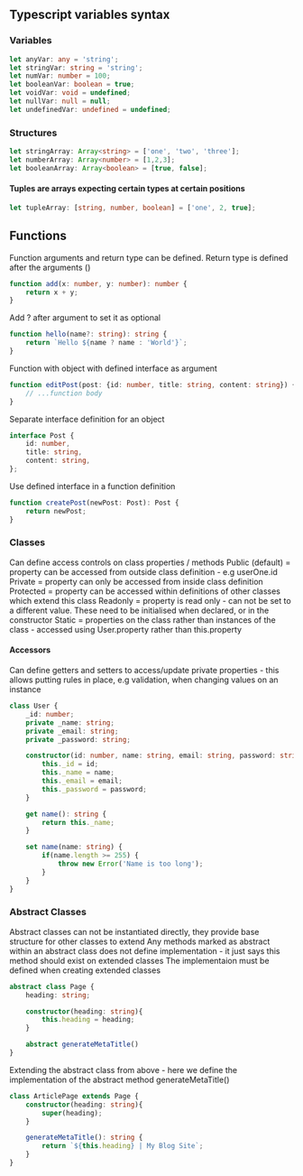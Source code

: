 ## Typescript variables syntax

### Variables

```typescript
let anyVar: any = 'string';
let stringVar: string = 'string';
let numVar: number = 100;
let booleanVar: boolean = true;
let voidVar: void = undefined;
let nullVar: null = null;
let undefinedVar: undefined = undefined;
```

### Structures

```typescript
let stringArray: Array<string> = ['one', 'two', 'three'];
let numberArray: Array<number> = [1,2,3];
let booleanArray: Array<boolean> = [true, false];
```

#### Tuples are arrays expecting certain types at certain positions
```typescript
let tupleArray: [string, number, boolean] = ['one', 2, true];
```

## Functions

Function arguments and return type can be defined.
Return type is defined after the arguments ()

```typescript
function add(x: number, y: number): number {
    return x + y;
}
```

Add ? after argument to set it as optional
```typescript
function hello(name?: string): string {
    return `Hello ${name ? name : 'World'}`; 
}
```

Function with object with defined interface as argument
```typescript
function editPost(post: {id: number, title: string, content: string}) {
    // ...function body
}
```

Separate interface definition for an object
```typescript
interface Post {
    id: number,
    title: string,
    content: string,
};
```

Use defined interface in a function definition
```typescript
function createPost(newPost: Post): Post {
    return newPost;
}
```

### Classes

Can define access controls on class properties / methods
Public (default) = property can be accessed from outside class definition - e.g userOne.id
Private = property can only be accessed from inside class definition
Protected = property can be accessed within definitions of other classes which extend this class
Readonly = property is read only - can not be set to a different value. These need to be initialised when declared, or in the constructor
Static = properties on the class rather than instances of the class - accessed using User.property rather than this.property

#### Accessors
Can define getters and setters to access/update private properties - this allows putting rules in place, e.g validation, when changing values on an instance

```typescript
class User {
    _id: number;
    private _name: string;
    private _email: string;
    private _password: string;

    constructor(id: number, name: string, email: string, password: string) {
        this._id = id;
        this._name = name;
        this._email = email;
        this._password = password;
    }

    get name(): string {
        return this._name;
    }

    set name(name: string) {
        if(name.length >= 255) {
            throw new Error('Name is too long');
        }
    }
}
```

### Abstract Classes

Abstract classes can not be instantiated directly, they provide base structure for other classes to extend
Any methods marked as abstract within an abstract class does not define implementation - it just says this method should exist on extended classes
The implementaion must be defined when creating extended classes

```typescript
abstract class Page {
    heading: string;

    constructor(heading: string){
        this.heading = heading;
    }

    abstract generateMetaTitle()
}
```

Extending the abstract class from above - here we define the implementation of the abstract method generateMetaTitle()

```typescript
class ArticlePage extends Page {
    constructor(heading: string){
        super(heading);
    }

    generateMetaTitle(): string {
        return `${this.heading} | My Blog Site`;
    }
}
```